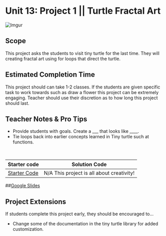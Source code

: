 # Unit 13: Project 1 || Turtle Fractal Art
![Imgur](http://i.imgur.com/lcFUk0nm.png)

## Scope
This project asks the students to visit tiny turtle for the last time. They will creating fractal art using for loops that direct the turtle.

## Estimated Completion Time
This project should can take 1-2 classes. If the students are given specific task to work towards such as draw a flower this project can be extremely engaging. Teacher should use their discretion as to how long this project should last. 

## Teacher Notes & Pro Tips
* Provide students with goals. Create a ___ that looks like ____.
* Tie loops back into earlier concepts learned in Tiny turtle such at functions.

<br>

| Starter code | Solution Code |
|-------|-------|
|[Starter Code](https://github.com/ScriptEdcurriculum/unit12TinyTurtle) | N/A This project is all about creativity!|

##[Google Slides](https://docs.google.com/presentation/d/1huJQr2YQW6vYh-4sHb61XuK617b0cM-DaqS6wPYg9V0/edit?usp=sharing)

## Project Extensions
If students complete this project early, they should be encouraged to...

* Change some of the documentation in the tiny turtle library for added customization.



